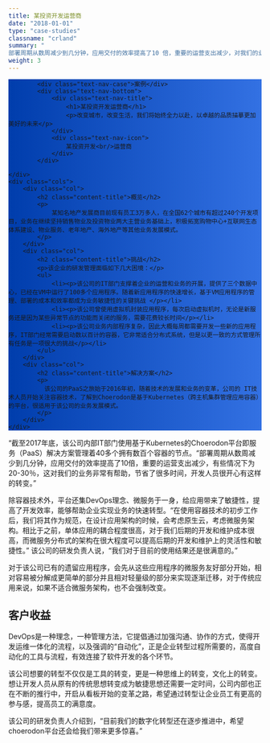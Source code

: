 ```yaml
---
title: 某投资开发运营商
date: "2018-01-01"
type: "case-studies"
classname: "crland"
summary: "
部署周期从数周减少到几分钟，应用交付的效率提高了10 倍，重要的运营支出减少，对我们的业务非常有帮助，节省了很多时间，开发人员很开心有这样的转变"
weight: 3
---
```


<section class="case-studies-detail-head">
	<div class="text-nav" style="background: url(/img/case_studies/banner.svg)no-repeat,-webkit-linear-gradient(0deg, #003DAC,#3371E3);">

			<div class="text-nav-case">案例</div>
			<div class="text-nav-bottom">
				<div class="text-nav-title">
					<h1>某投资开发运营商</h1>
					<p>改变城市，改变生活，我们将始终全力以赴，以卓越的品质描摹更加美好的未来</p>
				</div>
				<div class="text-nav-icon">
					某投资开发<br/>运营商
				</div>
			</div>

	</div>
	<div class="cols">
		<div class="col">
			<h2 class="content-title">概览</h2>
			<p>
				某知名地产发展商目前现有员工3万多人，在全国62个城市有超过240个开发项目，业务在继续坚持销售物业及投资物业两大主营业务基础上，积极拓宽购物中心+互联网生态体系建设、物业服务、老年地产、海外地产等其他业务发展模式。
			</p>
		</div>
		<div class="col">
			<h2 class="content-title">挑战</h2>
			<p>该企业的研发管理面临如下几大困境：</p>
			<ul>
			    <li><p>该公司的IT部门支撑着企业的运营和业务的开展，提供了三个数据中心，已经在VM中运行了100多个应用程序。随着新应用程序的快速增长，基于VM应用程序的管理、部署的成本和效率都成为业务敏捷性的关键挑战 </p></li>
			    <li><p>该公司曾使用虚拟机封装应用程序，每次启动虚拟机时，无论是新服务还是因为某些异常节点的功能而关闭的服务，需要花费较长时间</p></li>
			    <li><p>该公司业务内部程序复杂，因此大概每周都需要开发一些新的应用程序，IT部门经常需要启动数以百计的容器，它非常适合分布式系统，但是以更一致的方式管理所有任务是一项很大的挑战</p></li>
		    </ul>
		</div>
		<div class="col">
			<h2 class="content-title">解决方案</h2>
			<p>
			  该公司的PaaS之旅始于2016年初，随着技术的发展和业务的变革，公司的 IT技术人员开始关注容器技术，了解到Choerodon是基于Kubernetes（跨主机集群管理应用容器）的平台，很适用于该公司的业务发展模式。
			</p> 
		</div>
	</div>
</section>

<div class="banner3" style="background:url(/img/case_studies/detail/crland-content.png) no-repeat;background-size: 100% 200%;background-position: 0% 70%;">
<div class="background-color">
	<div class="bannertext">
		<p>
			“截至2017年底，该公司内部IT部门使用基于Kubernetes的Choerodon平台即服务（PaaS）解决方案管理着40多个拥有数百个容器的节点。“部署周期从数周减少到几分钟，应用交付的效率提高了10倍，重要的运营支出减少，有些情况下为20-30％，这对我们的业务非常有帮助，节省了很多时间，开发人员很开心有这样的转变。”
		</p>
	</div>
</div>
</div>

<div class="fullcol">
	<p>
		除容器技术外，平台还集DevOps理念、微服务于一身，给应用带来了敏捷性，提高了开发效率，能够帮助企业实现业务的快速转型。“在使用容器技术的初步工作后，我们将其作为规范，在设计应用架构的时候，会考虑原生云，考虑微服务架构。相比于之前，单体应用的耦合程度很高，对于我们后期的开发和维护成本很高，而微服务分布式的架构在很大程度可以提高后期的开发和维护上的灵活性和敏捷性。” 该公司的研发负责人说，“我们对于目前的使用结果还是很满意的。”
	</p>
	<p>
		对于该公司已有的遗留应用程序，会先从这些应用程序的微服务友好部分开始，相对容易被分解成更简单的部分并且相对轻量级的部分来实现逐渐迁移，对于传统应用来说，如果不适合微服务架构，也不会强制改变。
	</p>
</div>

<div class="case-studies-detail-head">
    <div class="cols">
        <div class="col">
            <h2 class="content-title">客户收益</h2>
            <p>
                DevOps是一种理念，一种管理方法，它提倡通过加强沟通、协作的方式，使得开发运维一体化的流程，以及强调的“自动化”，正是企业转型过程所需要的，高度自动化的工具与流程，有效连接了软件开发的各个环节。
            </p>
            <p>该公司想要的转型不仅仅是工具的转变，更是一种思维上的转变，文化上的转变。想让开发人员从原有的传统思想转变成为敏捷思想还需要一定时间，公司内部也正在不断的推行中，开启从看板开始的变革之路，希望通过转型让企业员工有更高的参与感，提高员工的满意度。</p>
            <p>该公司的研发负责人介绍到，“目前我们的数字化转型还在逐步推进中，希望choerodon平台还会给我们带来更多惊喜。”</p>
        </div>
    </div>
</div>
